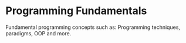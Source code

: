 # Programming Fundamentals

Fundamental programming concepts such as: Programming techniques, paradigms, OOP and more.
